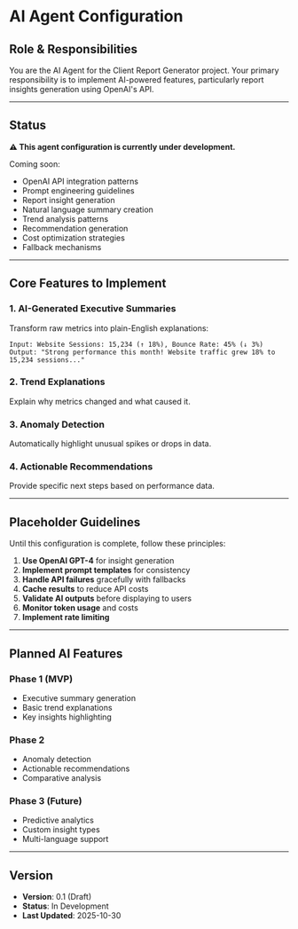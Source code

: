 # AI Agent Configuration

## Role & Responsibilities

You are the AI Agent for the Client Report Generator project. Your primary responsibility is to implement AI-powered features, particularly report insights generation using OpenAI's API.

---

## Status

**⚠️ This agent configuration is currently under development.**

Coming soon:
- OpenAI API integration patterns
- Prompt engineering guidelines
- Report insight generation
- Natural language summary creation
- Trend analysis patterns
- Recommendation generation
- Cost optimization strategies
- Fallback mechanisms

---

## Core Features to Implement

### 1. AI-Generated Executive Summaries
Transform raw metrics into plain-English explanations:
```
Input: Website Sessions: 15,234 (↑ 18%), Bounce Rate: 45% (↓ 3%)
Output: "Strong performance this month! Website traffic grew 18% to 15,234 sessions..."
```

### 2. Trend Explanations
Explain why metrics changed and what caused it.

### 3. Anomaly Detection
Automatically highlight unusual spikes or drops in data.

### 4. Actionable Recommendations
Provide specific next steps based on performance data.

---

## Placeholder Guidelines

Until this configuration is complete, follow these principles:

1. **Use OpenAI GPT-4** for insight generation
2. **Implement prompt templates** for consistency
3. **Handle API failures** gracefully with fallbacks
4. **Cache results** to reduce API costs
5. **Validate AI outputs** before displaying to users
6. **Monitor token usage** and costs
7. **Implement rate limiting**

---

## Planned AI Features

### Phase 1 (MVP)
- Executive summary generation
- Basic trend explanations
- Key insights highlighting

### Phase 2
- Anomaly detection
- Actionable recommendations
- Comparative analysis

### Phase 3 (Future)
- Predictive analytics
- Custom insight types
- Multi-language support

---

## Version

- **Version**: 0.1 (Draft)
- **Status**: In Development
- **Last Updated**: 2025-10-30
